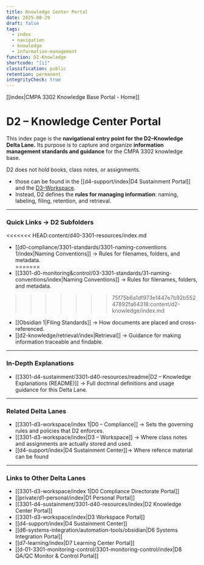 ```yaml
---
title: Knowledge Center Portal
date: 2025-08-29
draft: false
tags:
  - index
  - navigation
  - knowledge
  - information-management
function: D2-Knowledge
shortcode: "[i]"
classification: public
retention: permanent
integrityCheck: true
---
```

[[index|CMPA 3302 Knowledge Base Portal - Home]] 
# D2 – Knowledge Center Portal  

This index page is the **navigational entry point for the D2–Knowledge
Delta Lane.** Its purpose is to capture and organize **information
management standards and guidance** for the CMPA 3302 knowledge base.  

D2 does not hold books, class notes, or assignments.
- those can be found in the [[d4-support/index|D4 Sustainment Portal]] and the [D3–Workspace](3301-d3-workspace/index.md). 
- Instead, D2 defines the **rules for managing information**: naming, labeling, filing, retention, and retrieval.  

---
### Quick Links → D2 Subfolders  

<<<<<<< HEAD:content/d40-3301-resources/index.md
- [[d0-compliance/3301-standards/3301-naming-conventions 1/index|Naming Conventions]] → Rules for filenames, folders, and metadata.  
=======
- [[3301-d0-monitoring&control/03-3301-standards/31-naming-conventions/index|Naming Conventions]] → Rules for filenames, folders, and metadata.  
>>>>>>> 75f75b6a1df973e1447e7b92b55247892fa64318:content/d2-knowledge/index.md
- [[Obsidian 1|Filing Standards]] → How documents are placed and cross-referenced.  
- [[d2-knowledge/retrieval/index|Retrieval]] → Guidance for making information traceable and findable.  

---
### In-Depth Explanations  

- [[3301-d4-sustainment/3301-d40-resources/readme|D2 – Knowledge Explanations (README)]] → Full doctrinal definitions and usage guidance for this Delta Lane.  

---
### Related Delta Lanes  

- [[3301-d3-workspace/index 1|D0 – Compliance]] → Sets the governing rules and policies that D2 enforces.  
- [[3301-d3-workspace/index|D3 – Workspace]] → Where class notes and assignments are actually stored and used.  
- [[d4-support/index|D4 Sustainment Center]]→ Where refence material can be found

---
### Links to Other Delta Lanes  

- [[3301-d3-workspace/index 1|D0 Compliance Directorate Portal]]
- [[private/d1-personal/index|D1 Personal Portal]]  
- [[3301-d4-sustainment/3301-d40-resources/index|D2 Knowledge Center Portal]]
- [[3301-d3-workspace/index|D3 Workspace Portal]] 
- [[d4-support/index|D4 Sustainment Center]]  
- [[d6-systems-integration/automation-tools/obsidian|D6 Systems Integration Portal]]  
- [[d7-learning/index|D7 Learning Center Portal]]  
- [[d-01-3301-monitoring-control/3301-monitoring-control/index|D8 QA/QC Monitor & Control Portal]]  